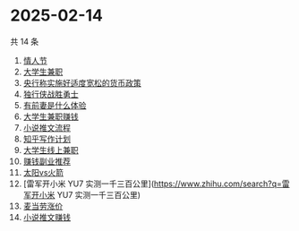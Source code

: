 # 2025-02-14

共 14 条

<!-- BEGIN ZHIHUSEARCH -->
<!-- 最后更新时间 Fri Feb 14 2025 23:11:53 GMT+0800 (China Standard Time) -->
1. [情人节](https://www.zhihu.com/search?q=情人节)
1. [大学生兼职](https://www.zhihu.com/search?q=大学生兼职)
1. [央行称实施好适度宽松的货币政策](https://www.zhihu.com/search?q=央行称实施好适度宽松的货币政策)
1. [独行侠战胜勇士](https://www.zhihu.com/search?q=独行侠战胜勇士)
1. [有前妻是什么体验](https://www.zhihu.com/search?q=有前妻是什么体验)
1. [大学生兼职赚钱](https://www.zhihu.com/search?q=大学生兼职赚钱)
1. [小说推文流程](https://www.zhihu.com/search?q=小说推文流程)
1. [知乎写作计划](https://www.zhihu.com/search?q=知乎写作计划)
1. [大学生线上兼职](https://www.zhihu.com/search?q=大学生线上兼职)
1. [赚钱副业推荐](https://www.zhihu.com/search?q=赚钱副业推荐)
1. [太阳vs火箭](https://www.zhihu.com/search?q=太阳vs火箭)
1. [雷军开小米 YU7 实测一千三百公里](https://www.zhihu.com/search?q=雷军开小米 YU7 实测一千三百公里)
1. [麦当劳涨价](https://www.zhihu.com/search?q=麦当劳涨价)
1. [小说推文赚钱](https://www.zhihu.com/search?q=小说推文赚钱)
<!-- END ZHIHUSEARCH -->
